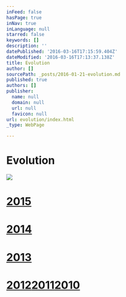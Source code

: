 ```yaml
---
inFeed: false
hasPage: true
inNav: true
inLanguage: null
starred: false
keywords: []
description: ''
datePublished: '2016-03-16T17:15:59.404Z'
dateModified: '2016-03-16T17:13:37.138Z'
title: Evolution
author: []
sourcePath: _posts/2016-01-21-evolution.md
published: true
authors: []
publisher:
  name: null
  domain: null
  url: null
  favicon: null
url: evolution/index.html
_type: WebPage

---
```

# Evolution
![](https://the-grid-user-content.s3-us-west-2.amazonaws.com/8d4f1233-6897-4df8-b65f-fc2b91e522ce.jpg)

[][0]

# [2015][1]

# [2014][2]

# [2013][3]

# [2012][4][2011][5][2010][6]

[0]: null
[1]: thecreationist.us/evolution/2015
[2]: http://thecreationist.us/evolution/thecreationist.us/2014/
[3]: thecreationist.us/2013/
[4]: thecreationist.us/2012/
[5]: thecreationist.us/2011/
[6]: thecreationist.us/2010/